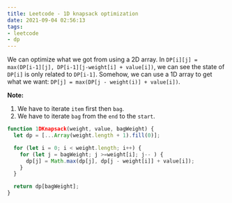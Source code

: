 ```yaml
---
title: Leetcode - 1D knapsack optimization
date: 2021-09-04 02:56:13
tags:
- leetcode
- dp
---
```

We can optimize what we got from using a 2D array.
In `DP[i][j] = max(DP[i-1][j], DP[i-1][j-weight[i] + value[i])`, we can see the state of `DP[i]` is only related to `DP[i-1]`. Somehow, we can use a 1D array to get what we want: 
`DP[j] = max(DP[j - weight(i)] + value[i])`.

**Note:**
1. We have to iterate `item` first then `bag`.
2. We have to iterate `bag` from the `end` to the `start`.

```javascript
function 1DKnapsack(weight, value, bagWeight) {
  let dp = [...Array(weight.length + 1).fill(0)];

  for (let i = 0; i < weight.length; i++) {
    for (let j = bagWeight; j >=weight[i]; j-- ) {
      dp[j] = Math.max(dp[j], dp[j - weight[i]] + value[i]);
    }
  }

  return dp[bagWeight];
}
```
